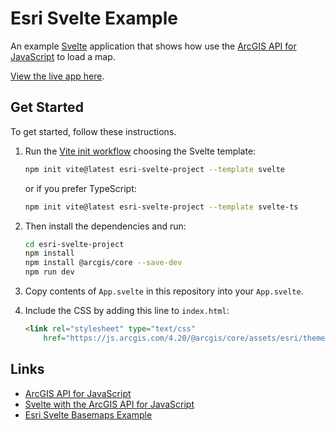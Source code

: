 # Esri Svelte Example

An example [Svelte](https://svelte.dev/) application that shows how use the [ArcGIS API for JavaScript](https://developers.arcgis.com/javascript/) to load a map.

[View the live app here](https://esri-svelte-example.gavinr.com/).

## Get Started

To get started, follow these instructions.

1. Run the [Vite init workflow](https://vitejs.dev/guide/#scaffolding-your-first-vite-project) choosing the Svelte template:

    ```bash
    npm init vite@latest esri-svelte-project --template svelte
    ```

    or if you prefer TypeScript:

    ```bash
    npm init vite@latest esri-svelte-project --template svelte-ts
    ```

2. Then install the dependencies and run:

    ```bash
    cd esri-svelte-project
    npm install
    npm install @arcgis/core --save-dev
    npm run dev
    ```

3. Copy contents of `App.svelte` in this repository into your `App.svelte`.

4. Include the CSS by adding this line to `index.html`:

    ```html
    <link rel="stylesheet" type="text/css"
        href="https://js.arcgis.com/4.20/@arcgis/core/assets/esri/themes/light/main.css" />
    ```

## Links

- [ArcGIS API for JavaScript](https://developers.arcgis.com/javascript/)
- [Svelte with the ArcGIS API for JavaScript](https://odoe.net/blog/svelte-with-the-arcgis-api-for-javascript/)
- [Esri Svelte Basemaps Example](https://github.com/jwasilgeo/esri-svelte-basemaps-example)
